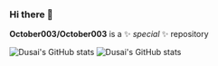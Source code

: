 ### Hi there 👋

**October003/October003** is a ✨ _special_ ✨ repository 
<!--because its `README.md` (this file) appears on your GitHub profile
Here are some ideas to get you started:.
-->

![Dusai's GitHub stats](https://github-readme-stats.vercel.app/api?username=October003)
![Dusai's GitHub stats](https://github-readme-stats.vercel.app/api?username=October003&show_icons=true&theme=radical)
